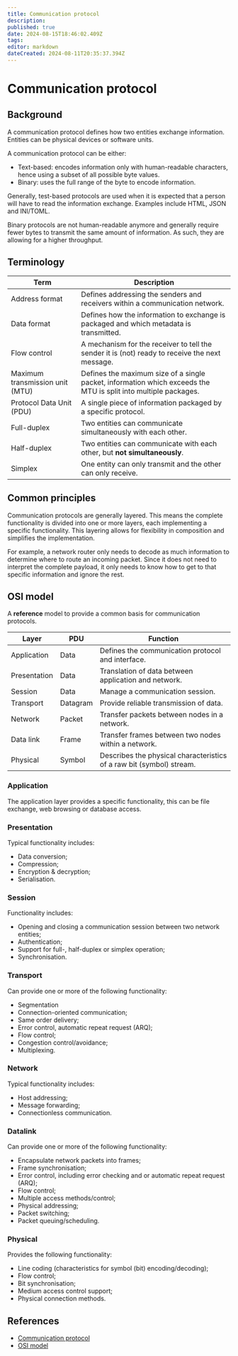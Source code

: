 ```yaml
---
title: Communication protocol
description: 
published: true
date: 2024-08-15T18:46:02.409Z
tags: 
editor: markdown
dateCreated: 2024-08-11T20:35:37.394Z
---
```


# Communication protocol

## Background

A communication protocol defines how two entities exchange information. Entities can be physical devices or software units.

A communication protocol can be either:
* Text-based: encodes information only with human-readable characters, hence using a subset of all possible byte values.
* Binary: uses the full range of the byte to encode information.

Generally, test-based protocols are used when it is expected that a person will have to read the information exchange. Examples include  HTML, JSON and INI/TOML.

Binary protocols are not human-readable anymore and generally require fewer bytes to transmit the same amount of information. As such, they are allowing for a higher throughput.

## Terminology

Term | Description
--- | ---
Address format | Defines addressing the senders and receivers within a communication network. 
Data format | Defines how the information to exchange is packaged and which metadata is transmitted.
Flow control | A mechanism for the receiver to tell the sender it is (not) ready to receive the next message.
Maximum transmission unit (MTU) | Defines the maximum size of a single packet, information which exceeds the MTU is split into multiple packages.
Protocol Data Unit (PDU) | A single piece of information packaged by a specific protocol.
Full-duplex | Two entities can communicate simultaneously with each other.
Half-duplex | Two entities can communicate with each other, but **not simultaneously**.
Simplex | One entity can only transmit and the other can only receive.

## Common principles

Communication protocols are generally layered. This means the complete functionality is divided into one or more layers, each implementing a specific functionality.
This layering allows for flexibility in composition and simplifies the implementation. 

For example, a network router only needs to decode as much information to determine where to route an incoming packet. Since it does not need to interpret the complete payload, it only needs to know how to get to that specific information and ignore the rest. 

## OSI model

A **reference** model to provide a common basis for communication protocols.

Layer | PDU | Function
--- | --- | ---
Application | Data | Defines the communication protocol and interface.
Presentation | Data | Translation of data between application and network.
Session | Data | Manage a communication session.
Transport | Datagram | Provide reliable transmission of data.
Network | Packet | Transfer packets between nodes in a network. 
Data link | Frame | Transfer frames between two nodes within a network.
Physical | Symbol | Describes the physical characteristics of a raw bit (symbol) stream.

### Application

The application layer provides a specific functionality, this can be file exchange, web browsing or database access.

### Presentation

Typical functionality includes:
* Data conversion;
* Compression;
* Encryption & decryption;
* Serialisation.

### Session

Functionality includes:
* Opening and closing a communication session between two network entities;
* Authentication;
* Support for full-, half-duplex or simplex operation;
* Synchronisation.

### Transport

Can provide one or more of the following functionality:
* Segmentation
* Connection-oriented communication;
* Same order delivery;
* Error control, automatic repeat request (ARQ);
* Flow control;
* Congestion control/avoidance;
* Multiplexing.

### Network

Typical functionality includes:
* Host addressing;
* Message forwarding;
* Connectionless communication.


### Datalink

Can provide one or more of the following functionality:
* Encapsulate network packets into frames;
* Frame synchronisation;
* Error control, including error checking and or automatic repeat request (ARQ);
* Flow control;
* Multiple access methods/control;
* Physical addressing;
* Packet switching;
* Packet queuing/scheduling.

### Physical

Provides the following functionality:
* Line coding (characteristics for symbol (bit) encoding/decoding);
* Flow control;
* Bit synchronisation;
* Medium access control support;
* Physical connection methods.

## References

* [Communication protocol](https://en.wikipedia.org/wiki/Communication_protocol)
* [OSI model](https://en.wikipedia.org/wiki/OSI_model)
